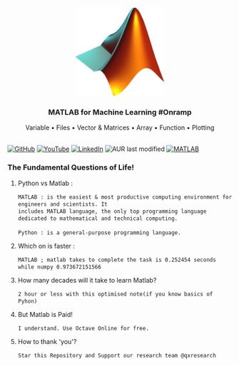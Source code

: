 <p align="center">
  <a href="https://www.youtube.com/channel/UCX7oe66V8zyFpAJyMfPL9VA">
    <img src="https://github.com/xiaowuc2/xiaowuc2/blob/master/source/Matlab_Logo.png" alt="MATLAB" width="200" height="200">
  </a>
  <h3 align="center">MATLAB for Machine Learning #Onramp</h3>
  <p align="center">
    Variable • Files • Vector & Matrices • Array • Function • Plotting
      <br />
    <br>
  </p>
</p>


[![GitHub](https://img.shields.io/static/v1.svg?label=Collaborators&message=1&color=success&logo=github&style=social)](https://github.com/qxresearch/Simple-Harmonic-Motion/graphs/contributors)
[![YouTube](https://img.shields.io/static/v1.svg?label=YouTube&message=@qxresearch&color=grey&logo=youtube&style=flat&logoColor=white&colorA=critical)](https://www.youtube.com/channel/UCX7oe66V8zyFpAJyMfPL9VA)
  [![LinkedIn](https://img.shields.io/static/v1.svg?label=LinkedIn&message=xiaowuc2&color=success&logo=linkedin&style=flat&logoColor=white&colorA=blue)](https://www.linkedin.com/in/xiaowuc2)
    <img alt="AUR last modified" src="https://img.shields.io/aur/last-modified/google-chrome">
    [![MATLAB](https://github.com/mathworks/Database-Explorer-for-IIASA/workflows/MATLAB/badge.svg)](https://github.com/mathworks/Database-Explorer-for-IIASA/actions?query=workflow%3AMATLAB)
  
  
### The Fundamental Questions of Life!

1. Python vs Matlab : 
   ```
   MATLAB : is the easiest & most productive computing environment for engineers and scientists. It 
   includes MATLAB language, the only top programming language dedicated to mathematical and technical computing.

   Python : is a general-purpose programming language.
   ```
2. Which on is faster :
   ```
   MATLAB ; matlab takes to complete the task is 0.252454 seconds while numpy 0.973672151566
   ```
  
3. How many decades will it take to learn Matlab?
   ```
   2 hour or less with this optimised note(if you know basics of Pyhon)
   ``` 
4. But Matlab is Paid!
   ```
   I understand. Use Octave Online for free.
   ```
5. How to thank 'you'?
   ```
   Star this Repository and Support our research team @qxresearch
   ```
